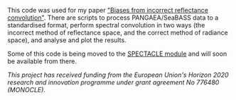 This code was used for my paper ["Biases from incorrect reflectance convolution"](https://doi.org/10.1364/OE.391470). There are scripts to process PANGAEA/SeaBASS data to a standardised format, perform spectral convolution in two ways (the incorrect method of reflectance space, and the correct method of radiance space), and analyse and plot the results.

Some of this code is being moved to the [SPECTACLE module](https://github.com/monocle-h2020/camera_calibration) and will soon be available from there.

_This project has received funding from the European Union's Horizon 2020 research and innovation programme under grant agreement No 776480 (MONOCLE)._
